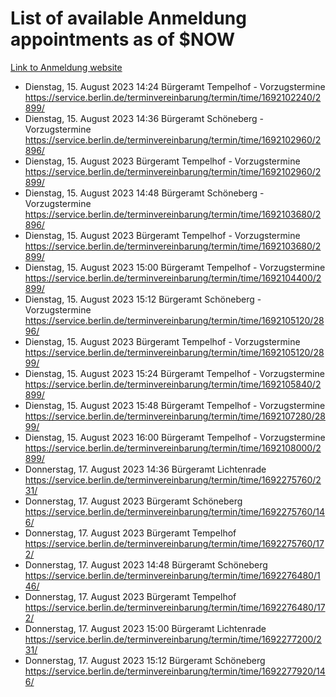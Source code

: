 # List of available Anmeldung appointments as of $NOW
[Link to Anmeldung website](https://service.berlin.de/terminvereinbarung/termin/tag.php?termin=1&anliegen[]=120686&dienstleisterlist=122210,122217,327316,122219,327312,122227,327314,122231,327346,122243,327348,122254,122252,329742,122260,329745,122262,329748,122271,327278,122273,327274,122277,327276,330436,122280,327294,122282,327290,122284,327292,122291,327270,122285,327266,122286,327264,122296,327268,150230,329760,122297,327286,122294,327284,122312,329763,122314,329775,122304,327330,122311,327334,122309,327332,317869,122281,327352,122279,329772,122283,122276,327324,122274,327326,122267,329766,122246,327318,122251,327320,122257,327322,122208,327298,122226,327300&herkunft=http%3A%2F%2Fservice.berlin.de%2Fdienstleistung%2F120686%2F)
- Dienstag, 15. August 2023 14:24 Bürgeramt Tempelhof - Vorzugstermine https://service.berlin.de/terminvereinbarung/termin/time/1692102240/2899/
- Dienstag, 15. August 2023 14:36 Bürgeramt Schöneberg - Vorzugstermine https://service.berlin.de/terminvereinbarung/termin/time/1692102960/2896/
- Dienstag, 15. August 2023  Bürgeramt Tempelhof - Vorzugstermine https://service.berlin.de/terminvereinbarung/termin/time/1692102960/2899/
- Dienstag, 15. August 2023 14:48 Bürgeramt Schöneberg - Vorzugstermine https://service.berlin.de/terminvereinbarung/termin/time/1692103680/2896/
- Dienstag, 15. August 2023  Bürgeramt Tempelhof - Vorzugstermine https://service.berlin.de/terminvereinbarung/termin/time/1692103680/2899/
- Dienstag, 15. August 2023 15:00 Bürgeramt Tempelhof - Vorzugstermine https://service.berlin.de/terminvereinbarung/termin/time/1692104400/2899/
- Dienstag, 15. August 2023 15:12 Bürgeramt Schöneberg - Vorzugstermine https://service.berlin.de/terminvereinbarung/termin/time/1692105120/2896/
- Dienstag, 15. August 2023  Bürgeramt Tempelhof - Vorzugstermine https://service.berlin.de/terminvereinbarung/termin/time/1692105120/2899/
- Dienstag, 15. August 2023 15:24 Bürgeramt Tempelhof - Vorzugstermine https://service.berlin.de/terminvereinbarung/termin/time/1692105840/2899/
- Dienstag, 15. August 2023 15:48 Bürgeramt Tempelhof - Vorzugstermine https://service.berlin.de/terminvereinbarung/termin/time/1692107280/2899/
- Dienstag, 15. August 2023 16:00 Bürgeramt Tempelhof - Vorzugstermine https://service.berlin.de/terminvereinbarung/termin/time/1692108000/2899/
- Donnerstag, 17. August 2023 14:36 Bürgeramt Lichtenrade https://service.berlin.de/terminvereinbarung/termin/time/1692275760/231/
- Donnerstag, 17. August 2023  Bürgeramt Schöneberg https://service.berlin.de/terminvereinbarung/termin/time/1692275760/146/
- Donnerstag, 17. August 2023  Bürgeramt Tempelhof https://service.berlin.de/terminvereinbarung/termin/time/1692275760/172/
- Donnerstag, 17. August 2023 14:48 Bürgeramt Schöneberg https://service.berlin.de/terminvereinbarung/termin/time/1692276480/146/
- Donnerstag, 17. August 2023  Bürgeramt Tempelhof https://service.berlin.de/terminvereinbarung/termin/time/1692276480/172/
- Donnerstag, 17. August 2023 15:00 Bürgeramt Lichtenrade https://service.berlin.de/terminvereinbarung/termin/time/1692277200/231/
- Donnerstag, 17. August 2023 15:12 Bürgeramt Schöneberg https://service.berlin.de/terminvereinbarung/termin/time/1692277920/146/
